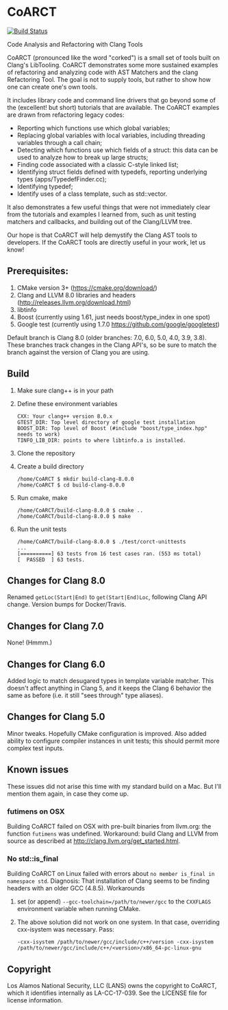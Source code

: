 # CoARCT

[![Build Status](https://travis-ci.org/lanl/CoARCT.svg?branch=clang-8.0)](https://travis-ci.org/lanl/CoARCT)

Code Analysis and Refactoring with Clang Tools

CoARCT (pronounced like the word "corked") is a small set of tools built on Clang's LibTooling. CoARCT demonstrates some more sustained examples of refactoring and analyzing code with AST Matchers and the clang Refactoring Tool. The goal is not to supply tools, but rather to show how one can create one's own tools.

It includes library code and command line drivers that go beyond some of the (excellent! but short) tutorials that are available. The CoARCT examples are drawn from refactoring legacy codes:
* Reporting which functions use which global variables;
* Replacing global variables with local variables, including threading variables through a call chain;
* Detecting which functions use which fields of a struct: this data can be used to analyze how to break up large structs;
* Finding code associated with a classic C-style linked list;
* Identifying struct fields defined with typedefs, reporting underlying types (apps/TypedefFinder.cc);
* Identifying typedef;
* Identify uses of a class template, such as std::vector<T>.

It also demonstrates a few useful things that were not immediately clear from the tutorials and examples I learned from, such as unit testing matchers and callbacks, and building out of the Clang/LLVM tree.

Our hope is that CoARCT will help demystify the Clang AST tools to developers. If the CoARCT tools are directly useful in your work, let us know!

## Prerequisites:
1. CMake version 3+ (https://cmake.org/download/)
2. Clang and LLVM 8.0 libraries and headers (http://releases.llvm.org/download.html)
3. libtinfo
4. Boost (currently using 1.61, just needs boost/type_index in one spot)
4. Google test (currently using 1.7.0 https://github.com/google/googletest)

Default branch is Clang 8.0 (older branches: 7.0, 6.0, 5.0, 4.0, 3.9, 3.8). These branches track changes in the Clang API's, so be sure to match the branch against the version of Clang you are using.

## Build

1. Make sure clang++ is in your path
1. Define these environment variables
    ```
    CXX: Your clang++ version 8.0.x
    GTEST_DIR: Top level directory of google test installation
    BOOST_DIR: Top level of Boost (#include "boost/type_index.hpp" needs to work)
    TINFO_LIB_DIR: points to where libtinfo.a is installed.
    ```
2. Clone the repository
3. Create a build directory

    ```
    /home/CoARCT $ mkdir build-clang-8.0.0
    /home/CoARCT $ cd build-clang-8.0.0
    ```

4. Run cmake, make

    ```
    /home/CoARCT/build-clang-8.0.0 $ cmake ..
    /home/CoARCT/build-clang-8.0.0 $ make
    ```

5. Run the unit tests

    ```
    /home/CoARCT/build-clang-8.0.0 $ ./test/corct-unittests
    ...
    [==========] 63 tests from 16 test cases ran. (553 ms total)
    [  PASSED  ] 63 tests.
    ```

## Changes for Clang 8.0

Renamed ```getLoc(Start|End)``` to ```get(Start|End)Loc```, following Clang API change. Version bumps for Docker/Travis.

## Changes for Clang 7.0

None! (Hmmm.)

## Changes for Clang 6.0

Added logic to match desugared types in template variable matcher. This doesn't affect anything in Clang 5, and it keeps the Clang 6 behavior the same as before (i.e. it still "sees through" type aliases).

## Changes for Clang 5.0

Minor tweaks. Hopefully CMake configuration is improved. Also added ability to configure compiler instances in unit tests; this should permit more complex test inputs.

## Known issues

These issues did not arise this time with my standard build on a Mac. But I'll mention them again, in case they come up.

### futimens on OSX

Building CoARCT failed on OSX with pre-built binaries from llvm.org: the function `futimens` was undefined. Workaround: build Clang and LLVM from source as described at http://clang.llvm.org/get_started.html.

### No std::is_final

Building CoARCT on Linux failed with errors about `no member is_final in namespace std`. Diagnosis: That installation of Clang seems to be finding headers with an older GCC (4.8.5). Workarounds

1. set (or append) `--gcc-toolchain=/path/to/newer/gcc` to the `CXXFLAGS` environment variable when running CMake.

1. The above solution did not work on one system. In that case, overriding cxx-isystem was necessary. Pass:
    ```
    -cxx-isystem /path/to/newer/gcc/include/c++/version -cxx-isystem /path/to/newer/gcc/include/c++/<version>/x86_64-pc-linux-gnu
    ```

## Copyright

Los Alamos National Security, LLC (LANS) owns the copyright to CoARCT, which it identifies internally as LA-CC-17-039. See the LICENSE file for license information.
